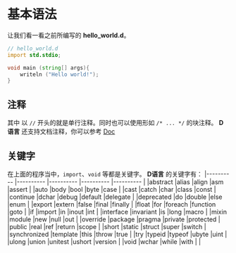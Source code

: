 # 基本语法
让我们看一看之前所编写的 **hello_world.d**。
``` d
// hello_world.d
import std.stdio;

void main (string[] args){
    writeln ("Hello world!");
}
```
## 注释
其中 以 `//` 开头的就是单行注释。同时也可以使用形如 `/* ... */` 的块注释。
**D语言** 还支持文档注释，你可以参考 [Doc](https://dlang.org/spec/ddoc.html)

## 关键字
在上面的程序当中，`import`、`void` 等都是关键字。
**D语言** 的关键字有：
|----------     |----------     |----------     |----------     |----------     |
|abstract       |alias          |align          |asm            |assert         |
|auto           |body           |bool           |byte           |case           |
|cast           |catch          |char           |class          |const          |
|continue       |dchar          |debug          |default        |delegate       |
|deprecated     |do             |double         |else           |enum           |
|export         |extern         |false          |final          |finally        |
|float          |for            |foreach        |function       |goto           |
|if             |import         |in             |inout          |int            |
|interface      |invariant      |is             |long           |macro          |
|mixin          |module         |new            |null           |out            |
|override       |package        |pragma         |private        |protected      |
|public         |real           |ref            |return         |scope          |
|short          |static         |struct         |super          |switch         |
|synchronized   |template       |this           |throw          |true           |
|try            |typeid         |typeof         |ubyte          |uint           |
|ulong          |union          |unitest        |ushort         |version        |
|void           |wchar          |while          |with           |               |



